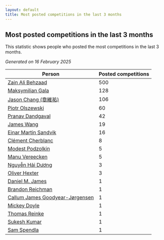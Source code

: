 ```yaml
---
layout: default
title: Most posted competitions in the last 3 months
---
```

## Most posted competitions in the last 3 months
This statistic shows people who posted the most competitions in the last 3 months.

*Generated on 16 February 2025*

| Person | Posted competitions |
| --- | --- |
| [Zain Ali Behzaad](https://www.worldcubeassociation.org/persons/2019BEHZ01) | 500 |
| [Maksymilian Gala](https://www.worldcubeassociation.org/persons/2022GALA01) | 128 |
| [Jason Chang (章維祐)](https://www.worldcubeassociation.org/persons/2023CHAN15) | 106 |
| [Piotr Olszewski](https://www.worldcubeassociation.org/persons/2013OLSZ02) | 60 |
| [Pranav Dandgaval](https://www.worldcubeassociation.org/persons/2017DAND01) | 42 |
| [James Wang](https://www.worldcubeassociation.org/persons/2015WANG87) | 19 |
| [Einar Martin Sandvik](https://www.worldcubeassociation.org/persons/2018SAND22) | 16 |
| [Clément Cherblanc](https://www.worldcubeassociation.org/persons/2014CHER05) | 8 |
| [Modest Podzolkin](https://www.worldcubeassociation.org/persons/2017PODZ01) | 5 |
| [Manu Vereecken](https://www.worldcubeassociation.org/persons/2010VERE01) | 5 |
| [Nguyễn Hải Dương](https://www.worldcubeassociation.org/persons/2018DUON07) | 3 |
| [Oliver Hexter](https://www.worldcubeassociation.org/persons/2022HEXT01) | 3 |
| [Daniel M. James](https://www.worldcubeassociation.org/persons/2012JAME04) | 1 |
| [Brandon Reichman](https://www.worldcubeassociation.org/persons/2015REIC02) | 1 |
| [Callum James Goodyear-Jørgensen](https://www.worldcubeassociation.org/persons/2012GOOD02) | 1 |
| [Mickey Doyle](https://www.worldcubeassociation.org/persons/2021DOYL02) | 1 |
| [Thomas Reinke](https://www.worldcubeassociation.org/persons/2018REIN04) | 1 |
| [Sukesh Kumar](https://www.worldcubeassociation.org/persons/2017KUMA30) | 1 |
| [Sam Spendla](https://www.worldcubeassociation.org/persons/2015SPEN01) | 1 |
